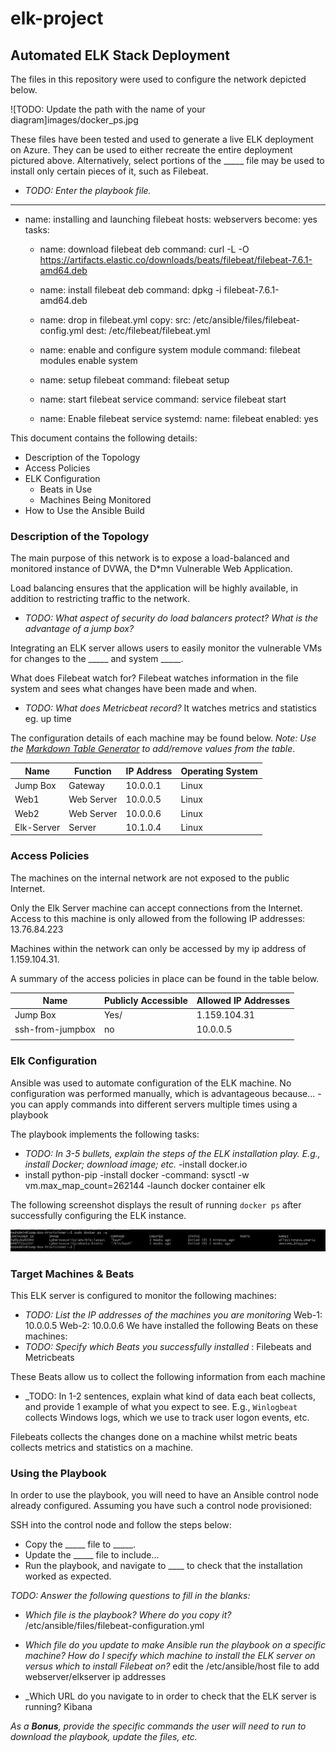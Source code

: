# elk-project
## Automated ELK Stack Deployment

The files in this repository were used to configure the network depicted below.

![TODO: Update the path with the name of your diagram]images/docker_ps.jpg

These files have been tested and used to generate a live ELK deployment on Azure. They can be used to either recreate the entire deployment pictured above. Alternatively, select portions of the _____ file may be used to install only certain pieces of it, such as Filebeat.

  - _TODO: Enter the playbook file._


---
- name: installing and launching filebeat
  hosts: webservers
  become: yes
  tasks:

  - name: download filebeat deb
    command: curl -L -O https://artifacts.elastic.co/downloads/beats/filebeat/filebeat-7.6.1-amd64.deb

  - name: install filebeat deb
    command: dpkg -i filebeat-7.6.1-amd64.deb

  - name: drop in filebeat.yml
    copy:
      src: /etc/ansible/files/filebeat-config.yml
      dest: /etc/filebeat/filebeat.yml

  - name: enable and configure system module
    command: filebeat modules enable system

  - name: setup filebeat
    command: filebeat setup

  - name: start filebeat service
    command: service filebeat start

  - name: Enable filebeat service
    systemd:
      name: filebeat
      enabled: yes


This document contains the following details:
- Description of the Topology
- Access Policies
- ELK Configuration
  - Beats in Use
  - Machines Being Monitored
- How to Use the Ansible Build


### Description of the Topology

The main purpose of this network is to expose a load-balanced and monitored instance of DVWA, the D*mn Vulnerable Web Application.

Load balancing ensures that the application will be highly available, in addition to restricting traffic to the network.
- _TODO: What aspect of security do load balancers protect? What is the advantage of a jump box?_

Integrating an ELK server allows users to easily monitor the vulnerable VMs for changes to the _____ and system _____.

What does Filebeat watch for?
Filebeat watches information in the file system and sees what changes have been made and when.

- _TODO: What does Metricbeat record?_
It watches metrics and statistics eg. up time

The configuration details of each machine may be found below.
_Note: Use the [Markdown Table Generator](http://www.tablesgenerator.com/markdown_tables) to add/remove values from the table_.

| Name        | Function | IP Address | Operating System |
|-------------|----------|------------|------------------|
| Jump Box    | Gateway  | 10.0.0.1   | Linux            |
| Web1        |Web Server| 10.0.0.5   | Linux            |
| Web2        |Web Server| 10.0.0.6   | Linux            |
|Elk-Server   |Server    | 10.1.0.4   | Linux            |

### Access Policies

The machines on the internal network are not exposed to the public Internet. 

Only the Elk Server machine can accept connections from the Internet. Access to this machine is only allowed from the following IP addresses:
13.76.84.223

Machines within the network can only be accessed by my ip address of 1.159.104.31.


A summary of the access policies in place can be found in the table below.

| Name     | Publicly Accessible | Allowed IP Addresses |
|----------|---------------------|----------------------|
| Jump Box | Yes/                | 1.159.104.31         |
|ssh-from-jumpbox| no            |  10.0.0.5                    |
|          |                     |                      |

### Elk Configuration

Ansible was used to automate configuration of the ELK machine. No configuration was performed manually, which is advantageous because...
-you can apply commands into different servers multiple times using a playbook

The playbook implements the following tasks:
- _TODO: In 3-5 bullets, explain the steps of the ELK installation play. E.g., install Docker; download image; etc._
-install docker.io
- install python-pip
-install docker
-command: sysctl -w vm.max_map_count=262144
-launch docker container elk

The following screenshot displays the result of running `docker ps` after successfully configuring the ELK instance.

![TODO: Update the path with the name of your screenshot of docker ps output](Images/docker_ps.jpg) 
### Target Machines & Beats
This ELK server is configured to monitor the following machines:
- _TODO: List the IP addresses of the machines you are monitoring_
Web-1: 10.0.0.5  Web-2: 10.0.0.6
We have installed the following Beats on these machines:
- _TODO: Specify which Beats you successfully installed_ : Filebeats and Metricbeats

These Beats allow us to collect the following information from each machine

- _TODO: In 1-2 sentences, explain what kind of data each beat collects, and provide 1 example of what you expect to see. E.g., `Winlogbeat` collects Windows logs, which we use to track user logon events, etc.

Filebeats collects the changes done on a machine whilst metric beats collects metrics and statistics on a machine.

### Using the Playbook
In order to use the playbook, you will need to have an Ansible control node already configured. Assuming you have such a control node provisioned: 

SSH into the control node and follow the steps below:
- Copy the _____ file to _____.
- Update the _____ file to include...
- Run the playbook, and navigate to ____ to check that the installation worked as expected.

_TODO: Answer the following questions to fill in the blanks:_
- _Which file is the playbook? Where do you copy it?_ /etc/ansible/files/filebeat-configuration.yml

- _Which file do you update to make Ansible run the playbook on a specific machine? How do I specify which machine to install the ELK server on versus which to install Filebeat on?_ 
edit the /etc/ansible/host file to add webserver/elkserver ip addresses

- _Which URL do you navigate to in order to check that the ELK server is running? Kibana

_As a **Bonus**, provide the specific commands the user will need to run to download the playbook, update the files, etc._
